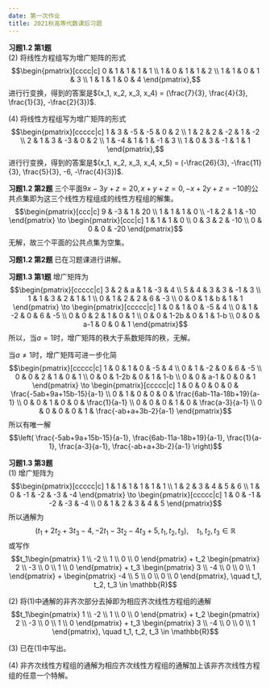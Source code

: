 ```yaml
---
date: 第一次作业
title: 2021秋高等代数课后习题
---
```


**习题1.2 第1题**\
(2) 将线性方程组写为增广矩阵的形式
$$\begin{pmatrix}[cccc|c] 0 & 1 & 1 & 1 & 1 \\ 1 & 0 & 1 & 1 & 2 \\ 1 & 1 & 0 & 1 & 3 \\ 1 & 1 & 1 & 0 & 4 \end{pmatrix},$$
进行行变换，得到的答案是$(x_1, x_2, x_3, x_4) = (\frac{7}{3}, \frac{4}{3}, \frac{1}{3}, -\frac{2}{3})$.

\(4\) 将线性方程组写为增广矩阵的形式
$$\begin{pmatrix}[ccccc|c] 1 & 3 & -5 & -5 & 0 & 2 \\ 1 & 2 & 2 & -2 & 1 & -2 \\ 2 & 1 & 3 & -3 & 0 & 2 \\ 1 & -4 & 1 & 1 & -1 & 3 \\ 1 & 0 & 3 & -1 & 1 & 1 \end{pmatrix},$$
进行行变换，得到的答案是$(x_1, x_2, x_3, x_4, x_5) = (-\frac{26}{3}, -\frac{11}{3}, \frac{5}{3}, -6, -\frac{4}{3})$.

**习题1.2 第2题**
三个平面$9x-3y+z=20, x+y+z=0, -x+2y+z=-10$的公共点集即为这三个线性方程组成的线性方程组的解集。
$$\begin{pmatrix}[ccc|c] 9 & -3 & 1 & 20 \\ 1 & 1 & 1 & 0 \\ -1 & 2 & 1 & -10 \end{pmatrix} \to \begin{pmatrix}[ccc|c] 1 & 1 & 1 & 0 \\ 0 & 3 & 2 & -10 \\ 0 & 0 & 0 & -20 \end{pmatrix}$$
无解，故三个平面的公共点集为空集。

**习题1.2 第2题** 已在习题课进行讲解。

**习题1.3 第1题** 增广矩阵为
$$\begin{pmatrix}[ccccc|c] 3 & 2 & a & 1 & -3 & 4 \\ 5 & 4 & 3 & 3 & -1 & 3 \\ 1 & 1 & 3 & 2 & 1 & 1 \\ 0 & 1 & 2 & 2 & 6 & -3 \\ 0 & 0 & 1 & b & 1 & 1 \end{pmatrix}
\to \begin{pmatrix}[ccccc|c] 1 & 0 & 1 & 0 & -5 & 4 \\ 0 & 1 & -2 & 0 & 6 & -5 \\ 0 & 0 & 2 & 1 & 0 & 1 \\ 0 & 0 & 1-2b & 0 & 1 & 1-b \\ 0 & 0 & a-1 & 0 & 0 & 1 \end{pmatrix}$$
所以，当$a=1$时，增广矩阵的秩大于系数矩阵的秩，无解。

当$a\neq 1$时，增广矩阵可进一步化简
$$\begin{pmatrix}[ccccc|c] 1 & 0 & 1 & 0 & -5 & 4 \\ 0 & 1 & -2 & 0 & 6 & -5 \\ 0 & 0 & 2 & 1 & 0 & 1 \\ 0 & 0 & 1-2b & 0 & 1 & 1-b \\ 0 & 0 & a-1 & 0 & 0 & 1 \end{pmatrix}
\to \begin{pmatrix}[ccccc|c] 1 & 0 & 0 & 0 & 0 & \frac{-5ab+9a+15b-15}{a-1} \\ 0 & 1 & 0 & 0 & 0 & \frac{6ab-11a-18b+19}{a-1} \\ 0 & 0 & 1 & 0 & 0 & \frac{1}{a-1} \\ 0 & 0 & 0 & 1 & 0 & \frac{a-3}{a-1} \\ 0 & 0 & 0 & 0 & 1 & \frac{-ab+a+3b-2}{a-1} \end{pmatrix}$$
所以有唯一解
$$\left( \frac{-5ab+9a+15b-15}{a-1}, \frac{6ab-11a-18b+19}{a-1}, \frac{1}{a-1}, \frac{a-3}{a-1}, \frac{-ab+a+3b-2}{a-1} \right)$$

**习题1.3 第3题**\
(1) 增广矩阵为
$$\begin{pmatrix}[ccccc|c] 1 & 1 & 1 & 1 & 1 & 1 \\ 1 & 2 & 3 & 4 & 5 & 6 \\ 1 & 0 & -1 & -2 & -3 & -4 \end{pmatrix}
\to \begin{pmatrix}[ccccc|c] 1 & 0 & -1 & -2 & -3 & -4 \\ 0 & 1 & 2 & 3 & 4 & 5 \end{pmatrix}$$
所以通解为
$$\left( t_1+2t_2+3t_3-4, -2t_1-3t_2-4t_3+5, t_1, t_2, t_3 \right), \quad t_1, t_2, t_3 \in \mathbb{R}$$
或写作
$$t_1\begin{pmatrix} 1 \\ -2 \\ 1 \\ 0 \\ 0 \end{pmatrix} + t_2 \begin{pmatrix} 2 \\ -3 \\ 0 \\ 1 \\ 0 \end{pmatrix} + t_3 \begin{pmatrix} 3 \\ -4 \\ 0 \\ 0 \\ 1 \end{pmatrix} + \begin{pmatrix} -4 \\ 5 \\ 0 \\ 0 \\ 0 \end{pmatrix}, \quad t_1, t_2, t_3 \in \mathbb{R}$$

\(2\) 将(1)中通解的非齐次部分去掉即为相应齐次线性方程组的通解
$$t_1\begin{pmatrix} 1 \\ -2 \\ 1 \\ 0 \\ 0 \end{pmatrix} + t_2 \begin{pmatrix} 2 \\ -3 \\ 0 \\ 1 \\ 0 \end{pmatrix} + t_3 \begin{pmatrix} 3 \\ -4 \\ 0 \\ 0 \\ 1 \end{pmatrix}, \quad t_1, t_2, t_3 \in \mathbb{R}$$

\(3\) 已在(1)中写出。

\(4\)
非齐次线性方程组的通解为相应齐次线性方程组的通解加上该非齐次线性方程组的任意一个特解。
